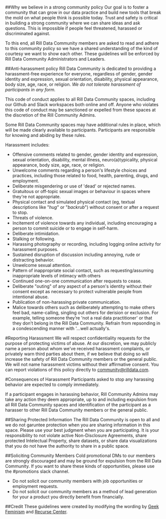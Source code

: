 ##Why we believe in a strong community policy
Our goal is to foster a community that can grow in our data practice and build new tools that break the mold on what people think is possible today. Trust and safety is critical in building a strong community where we can share ideas and ask questions. This is impossible if people feel threatened, harassed or discriminated against.
 
To this end, all Rill Data Community members are asked to read and adhere to this community policy so we have a shared understanding of the kind of courtesy we want to show each other. These guidelines will be enforced by Rill Data Community Administrators and Leaders.

##Anti-harassment policy
Rill Data Community is dedicated to providing a harassment-free experience for everyone, regardless of gender, gender identity and expression, sexual orientation, disability, physical appearance, body size, age, race, or religion. *We do not tolerate harassment of participants in any form.*

This code of conduct applies to all Rill Data Community spaces, including our Github and Slack workspaces both online and off. Anyone who violates this code of conduct may be sanctioned or expelled from these spaces at the discretion of the Rill Community Admins.

Some Rill Data Community spaces may have additional rules in place, which will be made clearly available to participants. Participants are responsible for knowing and abiding by these rules.

Harassment includes:
  * Offensive comments related to gender, gender identity and expression, sexual orientation, disability, mental illness, neuro(a)typicality, physical appearance, body size, age, race, or religion.
  * Unwelcome comments regarding a person's lifestyle choices and practices, including those related to food, health, parenting, drugs, and employment.
  * Deliberate misgendering or use of 'dead' or rejected names.
  * Gratuitous or off-topic sexual images or behaviour in spaces where they're not appropriate.
  * Physical contact and simulated physical contact (eg, textual descriptions like "*hug*" or "*backrub*") without consent or after a request to stop.
  * Threats of violence.
  * Incitement of violence towards any individual, including encouraging a person to commit suicide or to engage in self-harm.
  * Deliberate intimidation.
  * Stalking or following.
  * Harassing photography or recording, including logging online activity for harassment purposes.
  * Sustained disruption of discussion including annoying, rude or distracting behavior.
  * Unwelcome sexual attention.
  * Pattern of inappropriate social contact, such as requesting/assuming inappropriate levels of intimacy with others
  * Continued one-on-one communication after requests to cease.
  * Deliberate "outing" of any aspect of a person's identity without their consent except as necessary to protect vulnerable people from intentional abuse.
  * Publication of non-harassing private communication.
  * Malice towards others such as deliberately attempting to make others feel bad, name-calling, singling out others for derision or exclusion. For example, telling someone they’re 'not a real data practitioner' or that they don’t belong in the Rill Data Community.  Refrain from repsonding in a condescending manner with '...well actually's.

#Reporting Harassment
We will respect confidentiality requests for the purpose of protecting victims of abuse. At our discretion, we may publicly name a person about whom we've received harassment complaints, or privately warn third parties about them, if we believe that doing so will increase the safety of Rill Data Community members or the general public. We will not name harassment victims without their affirmative consent. You can report violations of this policy directly to community@rilldata.com.

#Consequences of Harassment
Participants asked to stop any harassing behavior are expected to comply immediately.

If a participant engages in harassing behavior, Rill Community Admins may take any action they deem appropriate, up to and including expulsion from all Rill Data Community spaces and identification of the participant as a harasser to other Rill Data Community members or the general public.

##Sharing Protected Information
The Rill Data Community is open to all and we do not garuntee protection when you are sharing information in this space. Please use your best judgment when you are participating. It is your responsibility to not violate active Non-Disclosure Agreements, share protected Intelectual Property, share datasets, or share data visualizations that you do not have the authority to share in a public space.  

##Soliciting Community Members
Cold promotional DMs to our members are strongly discouraged and may be ground for expulsion from the Rill Data Community. If you want to share these kinds of opportunities, please use the #promotions slack channel.
  * Do not solicit our community members with job opportunities or employment requests.
  * Do not solicit our community members as a method of lead generation for your a product you directly benefit from financially.

##Credit
These guidelines were created by modifying the wording by [Geek Feminism](https://geekfeminism.fandom.com/wiki/Community_anti-harassment/Policy) and [Recurse Center](https://www.recurse.com/code-of-conduct).